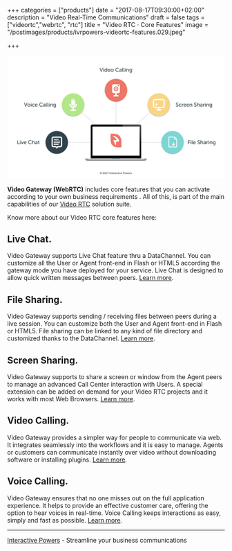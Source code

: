 +++
categories = ["products"]
date = "2017-08-17T09:30:00+02:00"
description = "Video Real-Time Communications"
draft = false
tags = ["videortc","webrtc", "rtc"]
title = "Video RTC · Core Features"
image = "/postimages/products/ivrpowers-videortc-features.029.jpeg"

+++

![VideoRTC Core Features](/postimages/products/ivrpowers-videortc-features.029.jpeg)

**Video Gateway (WebRTC)** includes core features that you can activate according to your own business requirements . All of this, is part of the main capabilities of our [Video RTC](http://videortc.ivrpowers.com) solution suite.

Know more about our Video RTC core features here:
	
## Live Chat.
Video Gateway supports Live Chat feature thru a DataChannel. You can customize all the User or Agent front-end in Flash or HTML5 according the gateway mode you have deployed for your service. Live Chat is designed to allow quick written messages between peers. [Learn more](http://blog.ivrpowers.com/post/products/video-rtc-live-chat/).

## File Sharing.
Video Gateway supports sending / receiving files between peers during a live session. You can customize both the User and Agent front-end in Flash or HTML5. File sharing can be linked to any kind of file directory and customized thanks to the DataChannel. [Learn more](http://blog.ivrpowers.com/post/products/video-rtc-file-sharing/).

## Screen Sharing.
Video Gateway supports to share a screen or window from the Agent peers to manage an advanced Call Center interaction with Users. A special extension can be added on demand for your Video RTC projects and it works with most Web Browsers. [Learn more](http://blog.ivrpowers.com/post/products/video-rtc-screen-sharing/).

## Video Calling.
Video Gateway provides a simpler way for people to communicate via web. It integrates seamlessly into the workflows and it is easy to manage. Agents or customers can communicate instantly over video without downloading software or installing plugins. [Learn more](http://blog.ivrpowers.com/post/products/video-rtc-video-calling/).

## Voice Calling.
Video Gateway  ensures that no one misses out on the full application experience. It helps to provide an effective customer care, offering the option to hear voices in real-time. Voice Calling keeps interactions as easy, simply and fast as possible. [Learn more](http://blog.ivrpowers.com/post/products/video-rtc-voice-calling/).

---
[Interactive Powers](http://www.ivrpowers.com/) - Streamline your business communications